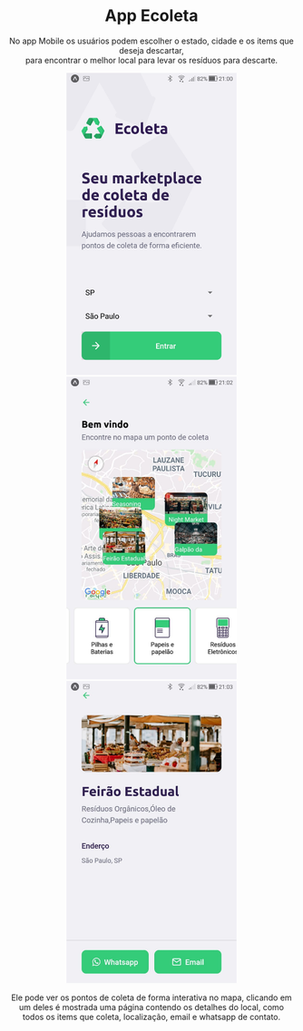 <h1 align="center">App Ecoleta</h1>

<p align="center">
  No app Mobile os usuários podem escolher o estado, cidade e os items que deseja descartar,<br>para encontrar o melhor local para levar os resíduos para descarte.
</p>

<p align="center">
  <img src="../screens/Home.jpeg" width="300"/>
  <img src="../screens/point-selected.jpeg" width="300"/>
  <img src="../screens/Details.jpeg" width="300"/>
</p>  

<p align="center">
  Ele pode ver os pontos de coleta de forma interativa no mapa, clicando em um deles é mostrada uma página contendo os detalhes do local, como todos os items que coleta, localização, email e whatsapp de contato.
</p>  
